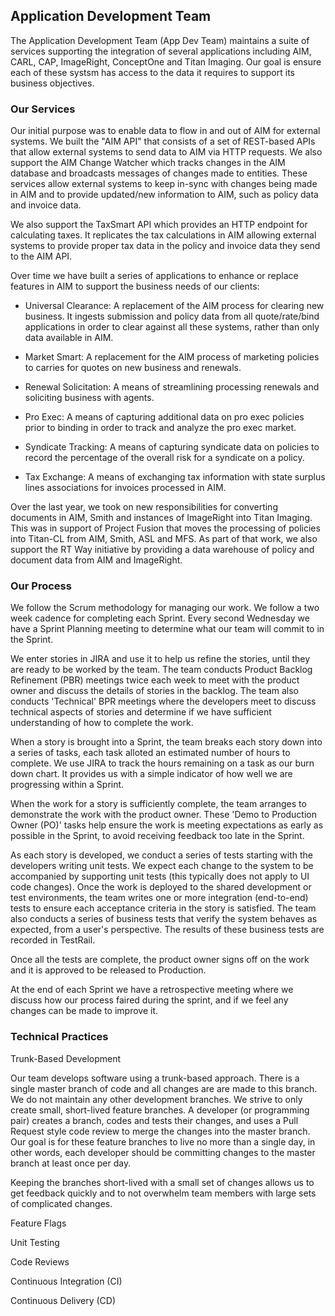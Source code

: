 ## Application Development Team

The Application Development Team (App Dev Team) maintains a suite of services supporting the integration of several applications including AIM, CARL, CAP, ImageRight, ConceptOne and Titan Imaging. Our goal is ensure each of these systsm has access to the data it requires to support its business objectives.

### Our Services

Our initial purpose was to enable data to flow in and out of AIM for external systems. We built the "AIM API" that consists of a set of REST-based APIs that allow external systems to send data to AIM via HTTP requests. We also support the AIM Change Watcher which tracks changes in the AIM database and broadcasts messages of changes made to entities. These services allow external systems to keep in-sync with changes being made in AIM and to provide updated/new information to AIM, such as policy data and invoice data.

We also support the TaxSmart API which provides an HTTP endpoint for calculating taxes. It replicates the tax calculations in AIM allowing external systems to provide proper tax data in the policy and invoice data they send to the AIM API.

Over time we have built a series of applications to enhance or replace features in AIM to support the business needs of our clients:

- Universal Clearance: A replacement of the AIM process for clearing new business. It ingests submission and policy data from all quote/rate/bind applications in order to clear against all these systems, rather than only data available in AIM.

- Market Smart: A replacement for the AIM process of marketing policies to carries for quotes on new business and renewals.

- Renewal Solicitation: A means of streamlining processing renewals and soliciting business with agents.

- Pro Exec: A means of capturing additional data on pro exec policies prior to binding in order to track and analyze the pro exec market.

- Syndicate Tracking: A means of capturing syndicate data on policies to record the percentage of the overall risk for a syndicate on a policy.

- Tax Exchange: A means of exchanging tax information with state surplus lines associations for invoices processed in AIM.

Over the last year, we took on new responsibilities for converting documents in AIM, Smith and instances of ImageRight into Titan Imaging. This was in support of Project Fusion that moves the processing of policies into Titan-CL from AIM, Smith, ASL and MFS. As part of that work, we also support the RT Way initiative by providing a data warehouse of policy and document data from AIM and ImageRight.

### Our Process

We follow the Scrum methodology for managing our work. We follow a two week cadence for completing each Sprint. Every second Wednesday we have a Sprint Planning meeting to determine what our team will commit to in the Sprint. 

We enter stories in JIRA and use it to help us refine the stories, until they are ready to be worked by the team. The team conducts Product Backlog Refinement (PBR) meetings twice each week to meet with the product owner and discuss the details of stories in the backlog. The team also conducts 'Technical' BPR meetings where the developers meet to discuss technical aspects of stories and determine if we have sufficient understanding of how to complete the work.

When a story is brought into a Sprint, the team breaks each story down into a series of tasks, each task alloted an estimated number of hours to complete. We use JIRA to track the hours remaining on a task as our burn down chart. It provides us with a simple indicator of how well we are progressing within a Sprint.

When the work for a story is sufficiently complete, the team arranges to demonstrate the work with the product owner. These 'Demo to Production Owner (PO)' tasks help ensure the work is meeting expectations as early as possible in the Sprint, to avoid receiving feedback too late in the Sprint.

As each story is developed, we conduct a series of tests starting with the developers writing unit tests. We expect each change to the system to be accompanied by supporting unit tests (this typically does not apply to UI code changes). Once the work is deployed to the shared development or test environments, the team writes one or more integration (end-to-end) tests to ensure each acceptance criteria in the story is satisfied. The team also conducts a series of business tests that verify the system behaves as expected, from a user's perspective. The results of these business tests are recorded in TestRail.

Once all the tests are complete, the product owner signs off on the work and it is approved to be released to Production. 

At the end of each Sprint we have a retrospective meeting where we discuss how our process faired during the sprint, and if we feel any changes can be made to improve it.

### Technical Practices

Trunk-Based Development

Our team develops software using a trunk-based approach. There is a single master branch of code and all changes are are made to this branch. We do not maintain any other development branches. We strive to only create small, short-lived feature branches. A developer (or programming pair) creates a branch, codes and tests their changes, and uses a Pull Request style code review to merge the changes into the master branch. Our goal is for these feature branches to live no more than a single day, in other words, each developer should be committing changes to the master branch at least once per day. 

Keeping the branches short-lived with a small set of changes allows us to get feedback quickly and to not overwhelm team members with large sets of complicated changes.

Feature Flags

Unit Testing

Code Reviews

Continuous Integration (CI)

Continuous Delivery (CD)
